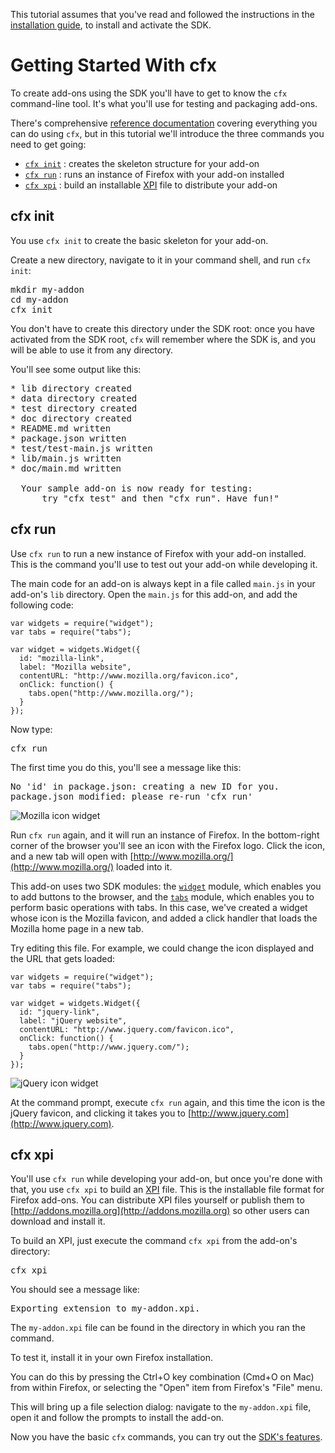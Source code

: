 <!-- This Source Code Form is subject to the terms of the Mozilla Public
   - License, v. 2.0. If a copy of the MPL was not distributed with this
   - file, You can obtain one at http://mozilla.org/MPL/2.0/. -->

<span class="aside">This tutorial assumes that you've read and followed the instructions in
the [installation guide](dev-guide/tutorials/installation.html), to
install and activate the SDK.</span>

# Getting Started With cfx #

To create add-ons using the SDK you'll have to get to know the `cfx`
command-line tool. It's what you'll use for testing and packaging add-ons.

There's comprehensive
[reference documentation](dev-guide/cfx-tool.html) covering
everything you can do using `cfx`, but in this tutorial we'll introduce the
three commands you need to get going:

* [`cfx init`](dev-guide/tutorials/getting-started-with-cfx.html#cfx-init)
: creates the skeleton structure for your add-on
* [`cfx run`](dev-guide/tutorials/getting-started-with-cfx.html#cfx-run)
: runs an instance of Firefox with your add-on installed
* [`cfx xpi`](dev-guide/tutorials/getting-started-with-cfx.html#cfx-xpi)
: build an installable [XPI](https://developer.mozilla.org/en/XPI) file to
distribute your add-on

## <a name="cfx-init">cfx init</a> ##

You use `cfx init` to create the basic skeleton for your add-on.

Create a new directory, navigate to it in your command shell, and run
`cfx init`:

<pre>
mkdir my-addon
cd my-addon
cfx init
</pre>

You don't have to create this directory under the SDK root: once you have
activated from the SDK root, `cfx` will remember where the SDK is, and you
will be able to use it from any directory.

You'll see some output like this:

<pre>
* lib directory created
* data directory created
* test directory created
* doc directory created
* README.md written
* package.json written
* test/test-main.js written
* lib/main.js written
* doc/main.md written

  Your sample add-on is now ready for testing:
      try "cfx test" and then "cfx run". Have fun!"
</pre>

## <a name="cfx-run">cfx run</a> ##

Use `cfx run` to run a new instance of Firefox with your add-on installed.
This is the command you'll use to test out your add-on while developing it.

The main code for an add-on is always kept in a file called `main.js` in your
add-on's `lib` directory. Open the `main.js` for this add-on, and
add the following code:

    var widgets = require("widget");
    var tabs = require("tabs");

    var widget = widgets.Widget({
      id: "mozilla-link",
      label: "Mozilla website",
      contentURL: "http://www.mozilla.org/favicon.ico",
      onClick: function() {
        tabs.open("http://www.mozilla.org/");
      }
    });

Now type:

<pre>
cfx run
</pre>

The first time you do this, you'll see a message like this:

<pre>
No 'id' in package.json: creating a new ID for you.
package.json modified: please re-run 'cfx run'
</pre>

<img class="image-right" src="static-files/media/screenshots/widget-mozilla.png"
alt="Mozilla icon widget" />

Run `cfx run` again, and it will run an instance of Firefox. In the
bottom-right corner of the browser you'll see an icon with the Firefox
logo. Click the icon, and a new tab will open with
[http://www.mozilla.org/](http://www.mozilla.org/) loaded into it.

This add-on uses two SDK modules: the
[`widget`](packages/addon-kit/widget.html) module, which enables you
to add buttons to the browser, and the
[`tabs`](packages/addon-kit/tabs.html) module, which enables you to
perform basic operations with tabs. In this case, we've created a widget
whose icon is the Mozilla favicon, and added a click handler that loads
the Mozilla home page in a new tab.

Try editing this file. For example, we could change the icon displayed
and the URL that gets loaded:

    var widgets = require("widget");
    var tabs = require("tabs");

    var widget = widgets.Widget({
      id: "jquery-link",
      label: "jQuery website",
      contentURL: "http://www.jquery.com/favicon.ico",
      onClick: function() {
        tabs.open("http://www.jquery.com/");
      }
    });

<img class="image-right" src="static-files/media/screenshots/widget-jquery.png"
alt="jQuery icon widget" />

At the command prompt, execute `cfx run` again, and this time the icon is the
jQuery favicon, and clicking it takes you to
[http://www.jquery.com](http://www.jquery.com).

<div style="clear:both"></div>

## <a name="cfx-xpi">cfx xpi</a> ##

You'll use `cfx run` while developing your add-on, but once you're done with
that, you use `cfx xpi` to build an [XPI](https://developer.mozilla.org/en/XPI)
file. This is the installable file format for Firefox add-ons. You can
distribute XPI files yourself or publish them to
[http://addons.mozilla.org](http://addons.mozilla.org) so other users can
download and install it.

To build an XPI, just execute the command `cfx xpi` from the add-on's
directory:

<pre>
cfx xpi
</pre>

You should see a message like:

<pre>
Exporting extension to my-addon.xpi.
</pre>

The `my-addon.xpi` file can be found in the directory in which you ran
the command.

To test it, install it in your own Firefox installation.

You can do this by pressing the Ctrl+O key combination (Cmd+O on Mac) from
within Firefox, or selecting the "Open" item from Firefox's "File" menu.

This will bring up a file selection dialog: navigate to the
`my-addon.xpi` file, open it and follow the prompts to install the
add-on.

Now you have the basic `cfx` commands, you can try out the
[SDK's features](dev-guide/tutorials/index.html).
